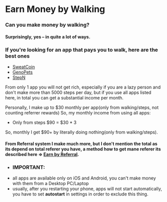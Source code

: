 # Earn Money by Walking


### Can you make money by walking?
#### Surprisingly, yes – in quite a lot of ways.

### If you're looking for an app that pays you to walk, here are the best ones
 - [SweatCoin](https://eliteurl.com/SweatCoin)
- [GenoPets](https://www.genopets.me/)
- [StepN](https://stepn.com/)

From only 1 app you will not get rich, especially if you are a lazy person and don't make more than 5000 steps per day, but if you use all apps listed here, in total you can get a substantial income per month.

Personally, I make up to $30 monthly per app(only from walking/steps, not counting referrer rewards)
So, my monthly income from using all apps:
- Only from steps $90 = $30 * 3

So, monthly I get $90+ by literally doing nothing(only from walking/steps).

 #### From Referral system I make much more, but I don't mention the total as its depend on total referer you have, a method how to get mane referer its described here => [Earn by Referral](https://github.com/AutoBotKit/OnlineMoneyMaker/blob/main/MultiAccount.md).

* ### IMPORTANT:
 - all apps are available only on iOS and Android, you can't make money with them from a Desktop PC/Laptop
 - usually, after you restarting your phone, apps will not start automatically, you have to set **autostart** in settings in order to exclude this thing.


